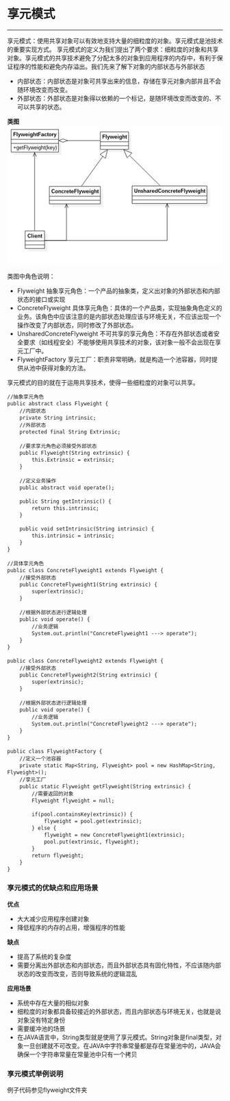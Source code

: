 # 享元模式
---
享元模式：使用共享对象可以有效地支持大量的细粒度的对象。享元模式是池技术的重要实现方式。
享元模式的定义为我们提出了两个要求：细粒度的对象和共享对象。享元模式的共享技术避免了分配太多的对象到应用程序的内存中，有利于保证程序的性能和避免内存溢出。我们先来了解下对象的内部状态与外部状态
- 内部状态：内部状态是对象可共享出来的信息，存储在享元对象内部并且不会随环境改变而改变。
- 外部状态：外部状态是对象得以依赖的一个标记，是随环境改变而改变的、不可以共享的状态。

**类图**<br>
![](fly.jpg)

类图中角色说明：
- Flyweight 抽象享元角色：一个产品的抽象类，定义出对象的外部状态和内部状态的接口或实现
- ConcreteFlyweight 具体享元角色：具体的一个产品类，实现抽象角色定义的业务。该角色中应该注意的是内部状态处理应该与环境无关，不应该出现一个操作改变了内部状态，同时修改了外部状态。
- UnsharedConcreteFlyweight 不可共享的享元角色：不存在外部状态或者安全要求（如线程安全）不能够使用共享技术的对象，该对象一般不会出现在享元工厂中。
- FlyweightFactory 享元工厂：职责非常明确，就是构造一个池容器，同时提供从池中获得对象的方法。

享元模式的目的就在于运用共享技术，使得一些细粒度的对象可以共享。

	//抽象享元角色
	public abstract class Flyweight {
		//内部状态
		private String intrinsic;
		//外部状态
		protected final String Extrinsic;
		
		//要求享元角色必须接受外部状态
		public Flyweight(String extrinsic) {
			this.Extrinsic = extrinsic;
		}
		
		//定义业务操作
		public abstract void operate();
		
		public String getIntrinsic() {
			return this.intrinsic;
		}
		
		public void setIntrinsic(String intrinsic) {
			this.intrinsic = intrinsic;
		}
	}
	
	//具体享元角色
	public class ConcreteFlyweight1 extends Flyweight {
		//接受外部状态
		public ConcreteFlyweight1(String extrinsic) {
			super(extrinsic);
		}
		
		//根据外部状态进行逻辑处理
		public void operate() {
			//业务逻辑
			System.out.println("ConcreteFlyweight1 ---> operate");
		}
	}
	
	public class ConcreteFlyweight2 extends Flyweight {
		//接受外部状态
		public ConcreteFlyweight2(String extrinsic) {
			super(extrinsic);
		}
		
		//根据外部状态进行逻辑处理
		public void operate() {
			//业务逻辑
			System.out.println("ConcreteFlyweight2 ---> operate");
		}
	}
	
	public class FlyweightFactory {
		//定义一个池容器
		private static Map<String, Flyweight> pool = new HashMap<String, Flyweight>();
		//享元工厂
		public static Flyweight getFlyweight(String extrinsic) {
			//需要返回的对象
			Flyweight flyweight = null;
			
			if(pool.containsKey(extrinsic)) {
				flyweight = pool.get(extrinsic);
			} else {
				flyweight = new ConcreteFlyweight1(extrinsic);
				pool.put(extrinsic, flyweight);
			}
			return flyweight;
		}
	}
	
### 享元模式的优缺点和应用场景
**优点**
- 大大减少应用程序创建对象
- 降低程序的内存的占用，增强程序的性能

**缺点**
- 提高了系统的复杂度
- 需要分离出外部状态和内部状态，而且外部状态具有固化特性，不应该随内部状态的改变而改变，否则导致系统的逻辑混乱

**应用场景**
- 系统中存在大量的相似对象
- 细粒度的对象都具备较接近的外部状态，而且内部状态与环境无关，也就是说对象没有特定身份
- 需要缓冲池的场景
- 在JAVA语言中，String类型就是使用了享元模式。String对象是final类型，对象一旦创建就不可改变。在JAVA中字符串常量都是存在常量池中的，JAVA会确保一个字符串常量在常量池中只有一个拷贝

### 享元模式举例说明
例子代码参见flyweight文件夹
